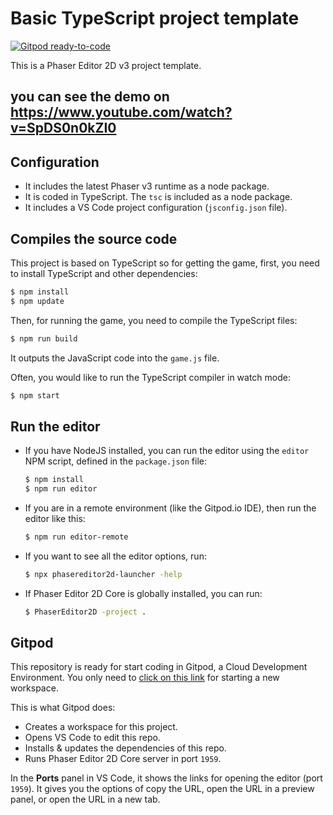 # Basic TypeScript project template

[![Gitpod ready-to-code](https://img.shields.io/badge/Gitpod-ready--to--code-908a85?logo=gitpod)](https://gitpod.io/#https://github.com/PhaserEditor2D/starter-template-basic-typescript)

This is a Phaser Editor 2D v3 project template.

## you can see the demo on https://www.youtube.com/watch?v=SpDS0n0kZI0

## Configuration

* It includes the latest Phaser v3 runtime as a node package.
* It is coded in TypeScript. The `tsc` is included as a node package.
* It includes a VS Code project configuration (`jsconfig.json` file).

## Compiles the source code

This project is based on TypeScript so for getting the game, first, you need to install TypeScript and other dependencies:

```bash
$ npm install
$ npm update
```

Then, for running the game, you need to compile the TypeScript files:

```bash
$ npm run build
```

It outputs the JavaScript code into the `game.js` file.

Often, you would like to run the TypeScript compiler in watch mode:

```bash
$ npm start
```

## Run the editor

* If you have NodeJS installed, you can run the editor using the `editor` NPM script, defined in the `package.json` file:

    ```bash
    $ npm install
    $ npm run editor
    ```

* If you are in a remote environment (like the Gitpod.io IDE), then run the editor like this:

    ```bash
    $ npm run editor-remote
    ```

* If you want to see all the editor options, run:

    ```bash
    $ npx phasereditor2d-launcher -help
    ```

* If Phaser Editor 2D Core is globally installed, you can run:

    ```bash
    $ PhaserEditor2D -project .
    ```

## Gitpod

This repository is ready for start coding in Gitpod, a Cloud Development Environment. You only need to [click on this link](https://gitpod.io/#https://github.com/PhaserEditor2D/starter-template-basic-typescript) for starting a new workspace.

This is what Gitpod does:

- Creates a workspace for this project.
- Opens VS Code to edit this repo.
- Installs & updates the dependencies of this repo.
- Runs Phaser Editor 2D Core server in port `1959`.

In the **Ports** panel in VS Code, it shows the links for opening the editor (port `1959`). It gives you the options of copy the URL, open the URL in a preview panel, or open the URL in a new tab.
